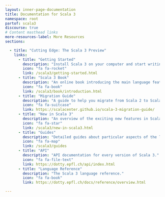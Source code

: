 ```yaml
---
layout: inner-page-documentation
title: Documentation for Scala 3
namespace: root
partof: scala3
discourse: true
# Content masthead links
more-resources-label: More Resources
sections:

  - title: "Cutting Edge: The Scala 3 Preview"
    links:
      - title: "Getting Started"
        description: "Install Scala 3 on your computer and start writing some Scala code!"
        icon: "fa fa-rocket"
        link: /scala3/getting-started.html
      - title: "Scala 3 Book"
        description: "An online book introducing the main language features."
        icon: "fa fa-book"
        link: /scala3/book/introduction.html
      - title: "Migration Guide"
        description: "A guide to help you migrate from Scala 2 to Scala 3."
        icon: "fa fa-suitcase"
        link: https://scalacenter.github.io/scala-3-migration-guide/
      - title: "New in Scala 3"
        description: "An overview of the exciting new features in Scala 3."
        icon: "fa fa-star"
        link: /scala3/new-in-scala3.html
      - title: "Guides"
        description: "Detailed guides about particular aspects of the language."
        icon: "fa fa-map"
        link: /scala3/guides
      - title: "API"
        description: "API documentation for every version of Scala 3."
        icon: "fa fa-file-text"
        link: https://dotty.epfl.ch/api/index.html
      - title: "Language Reference"
        description: "The Scala 3 language reference."
        icon: "fa fa-book"
        link: https://dotty.epfl.ch/docs/reference/overview.html

---
```

